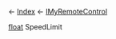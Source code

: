 ← [Index](Api-Index) ← [IMyRemoteControl](Sandbox.ModAPI.Ingame.IMyRemoteControl)

[float](System.Single) SpeedLimit